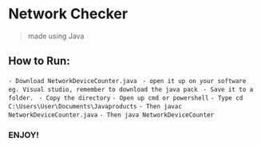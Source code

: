 # Network Checker

> made using Java

## How to Run:

 `- Download NetworkDeviceCounter.java`
` - open it up on your software eg. Visual studio, remember to download the java pack`
` - Save it to a folder.`
` - Copy the directory`
 `- Open up cmd or powershell`
 `- Type cd C:\Users\User\Documents\Javaproducts`
 `- Then javac NetworkDeviceCounter.java`
` - Then java NetworkDeviceCounter `

### ENJOY!
  
